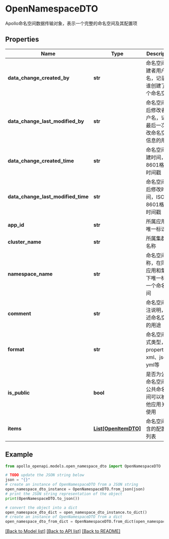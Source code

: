 # OpenNamespaceDTO

Apollo命名空间数据传输对象，表示一个完整的命名空间及其配置项

## Properties

Name | Type | Description | Notes
------------ | ------------- | ------------- | -------------
**data_change_created_by** | **str** | 命名空间创建者用户名，记录是谁创建了这个命名空间 | [optional] 
**data_change_last_modified_by** | **str** | 命名空间最后修改者用户名，记录最后一次修改命名空间信息的用户 | [optional] 
**data_change_created_time** | **str** | 命名空间创建时间，ISO 8601格式的时间戳 | [optional] 
**data_change_last_modified_time** | **str** | 命名空间最后修改时间，ISO 8601格式的时间戳 | [optional] 
**app_id** | **str** | 所属应用的唯一标识符 | [optional] 
**cluster_name** | **str** | 所属集群的名称 | [optional] 
**namespace_name** | **str** | 命名空间名称，在同一应用和集群下唯一标识一个命名空间 | [optional] 
**comment** | **str** | 命名空间备注说明，描述命名空间的用途 | [optional] 
**format** | **str** | 命名空间格式类型，如properties、xml、json、yml等 | [optional] 
**is_public** | **bool** | 是否为公共命名空间，公共命名空间可以被其他应用关联使用 | [optional] 
**items** | [**List[OpenItemDTO]**](OpenItemDTO.md) | 命名空间包含的配置项列表 | [optional] 

## Example

```python
from apollo_openapi.models.open_namespace_dto import OpenNamespaceDTO

# TODO update the JSON string below
json = "{}"
# create an instance of OpenNamespaceDTO from a JSON string
open_namespace_dto_instance = OpenNamespaceDTO.from_json(json)
# print the JSON string representation of the object
print(OpenNamespaceDTO.to_json())

# convert the object into a dict
open_namespace_dto_dict = open_namespace_dto_instance.to_dict()
# create an instance of OpenNamespaceDTO from a dict
open_namespace_dto_from_dict = OpenNamespaceDTO.from_dict(open_namespace_dto_dict)
```
[[Back to Model list]](../README.md#documentation-for-models) [[Back to API list]](../README.md#documentation-for-api-endpoints) [[Back to README]](../README.md)



